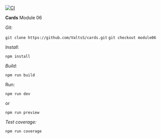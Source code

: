 [![CI](https://github.com/ValtsS/cards/actions/workflows/ci.yml/badge.svg?branch=module06)](https://github.com/ValtsS/cards/actions/workflows/ci.yml)

**Cards**
Module 06

_Git:_

`git clone https://github.com/ValtsS/cards.git`
`git checkout module06`

_Install_:

`npm install`

_Build:_

`npm run build`

Run:

`npm run dev`

or

`npm run preview`

_Test coverage:_

`npm run coverage`
